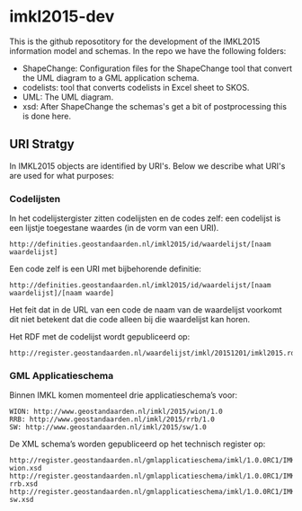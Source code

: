 # imkl2015-dev
This is the github reposotitory for the development of the IMKL2015 information model and schemas. In the repo we have the following folders:

* ShapeChange: Configuration files for the ShapeChange tool that convert the UML diagram to a GML application schema.
* codelists: tool that converts codelists in Excel sheet to SKOS.
* UML: The UML diagram.
* xsd: After ShapeChange the schemas's get a bit of postprocessing this is done here.

## URI Stratgy
In IMKL2015 objects are identified by URI's. Below we describe what URI's are used for what purposes:

### Codelijsten

In het codelijstergister zitten codelijsten en de codes zelf: een codelijst is een lijstje toegestane waardes (in de vorm van een URI).

    http://definities.geostandaarden.nl/imkl2015/id/waardelijst/[naam waardelijst]

Een code zelf is een URI met bijbehorende definitie:

    http://definities.geostandaarden.nl/imkl2015/id/waardelijst/[naam waardelijst]/[naam waarde]

Het feit dat in de  URL van een code de naam van de waardelijst voorkomt dit niet betekent dat die code alleen bij die waardelijst kan horen. 

Het RDF met de codelijst wordt gepubliceerd op:

    http://register.geostandaarden.nl/waardelijst/imkl/20151201/imkl2015.rdf

### GML Applicatieschema
Binnen IMKL komen momenteel drie applicatieschema’s voor: 

    WION: http://www.geostandaarden.nl/imkl/2015/wion/1.0
    RRB: http://www.geostandaarden.nl/imkl/2015/rrb/1.0
    SW: http://www.geostandaarden.nl/imkl/2015/sw/1.0


De XML schema’s worden gepubliceerd op het technisch register op:

    http://register.geostandaarden.nl/gmlapplicatieschema/imkl/1.0.0RC1/IMKL2015-wion.xsd
    http://register.geostandaarden.nl/gmlapplicatieschema/imkl/1.0.0RC1/IMKL2015-rrb.xsd
    http://register.geostandaarden.nl/gmlapplicatieschema/imkl/1.0.0RC1/IMKL2015-sw.xsd

